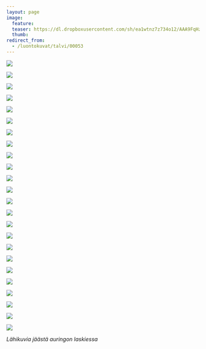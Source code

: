 ```yaml
---
layout: page
image:
  feature:
  teaser: https://dl.dropboxusercontent.com/sh/ea1wtnz7z734o12/AAA9FqHz2iRAFJ85RUNJA5tSa/luontokuvat/talvi/4/DS43772_3-245px.jpg
  thumb:
redirect_from:
  - /luontokuvat/talvi/00053
---
```


[![](https://dl.dropboxusercontent.com/sh/ea1wtnz7z734o12/AACSaYpOsSNWFRHg9kt8PZtGa/luontokuvat/talvi/4/DS43772_2-800px.jpg)](https://dl.dropboxusercontent.com/sh/ea1wtnz7z734o12/AAAGsaT5HhxgCmB2WD0WBivra/luontokuvat/talvi/4/DS43772_2.jpg)

[![](https://dl.dropboxusercontent.com/sh/ea1wtnz7z734o12/AABSUnd1lNKfvLf6TCfJi-J9a/luontokuvat/talvi/4/DS43772_3-800px.jpg)](https://dl.dropboxusercontent.com/sh/ea1wtnz7z734o12/AAAiIyujfRTAI3DTIlBDoOMya/luontokuvat/talvi/4/DS43772_3.jpg)

[![](https://dl.dropboxusercontent.com/sh/ea1wtnz7z734o12/AAAD4Mb6N_bSoyJpplJr-r3pa/luontokuvat/talvi/4/DS43772_5-800px.jpg)](https://dl.dropboxusercontent.com/sh/ea1wtnz7z734o12/AAC6FWo7d9VvyL5Yk1QtKjAha/luontokuvat/talvi/4/DS43772_5.jpg)

[![](https://dl.dropboxusercontent.com/sh/ea1wtnz7z734o12/AAC0lGQLcGQJ2LtsBhDnoXDva/luontokuvat/talvi/4/DS43772_1-800px.jpg)](https://dl.dropboxusercontent.com/sh/ea1wtnz7z734o12/AADHT4CH97Cosz1_YSYnNSDBa/luontokuvat/talvi/4/DS43772_1.jpg)

[![](https://dl.dropboxusercontent.com/sh/ea1wtnz7z734o12/AABf1QYG1v5Pbaj-UByToN2za/luontokuvat/talvi/4/DS43772_6-800px.jpg)](https://dl.dropboxusercontent.com/sh/ea1wtnz7z734o12/AACayyrJJsOEtNWBPTQTpFl-a/luontokuvat/talvi/4/DS43772_6.jpg)

[![](https://dl.dropboxusercontent.com/sh/ea1wtnz7z734o12/AABuCJ2uXLaSOgGrNkWHV7A1a/luontokuvat/talvi/4/DS43772_7-800px.jpg)](https://dl.dropboxusercontent.com/sh/ea1wtnz7z734o12/AAAhxima_VlgLO4_UQpN6NNZa/luontokuvat/talvi/4/DS43772_7.jpg)

[![](https://dl.dropboxusercontent.com/sh/ea1wtnz7z734o12/AACbEmrxNQCO-Z8Phw8FDBkXa/luontokuvat/talvi/4/DS43772_8-800px.jpg)](https://dl.dropboxusercontent.com/sh/ea1wtnz7z734o12/AADHKGOtCrHJlGdO3W-1FhFRa/luontokuvat/talvi/4/DS43772_8.jpg)

[![](https://dl.dropboxusercontent.com/sh/ea1wtnz7z734o12/AADPVUydIgTFPm5cWlR9rOzfa/luontokuvat/talvi/4/DS43772_9-800px.jpg)](https://dl.dropboxusercontent.com/sh/ea1wtnz7z734o12/AABYG6udT940qd-9NUqRfIOca/luontokuvat/talvi/4/DS43772_9.jpg)

[![](https://dl.dropboxusercontent.com/sh/ea1wtnz7z734o12/AADH5b2TYO6GQRhnxi_2hevfa/luontokuvat/talvi/4/DS43772_4-800px.jpg)](https://dl.dropboxusercontent.com/sh/ea1wtnz7z734o12/AADe-uimYvvAlJEbfpvkW3kwa/luontokuvat/talvi/4/DS43772_4.jpg)

[![](https://dl.dropboxusercontent.com/sh/ea1wtnz7z734o12/AABVJxKl230JflxMV2Lyt3Zqa/luontokuvat/talvi/4/DS43712_1-800px.jpg)](https://dl.dropboxusercontent.com/sh/ea1wtnz7z734o12/AADMiHN20RMO0kvyjrhpbJ6na/luontokuvat/talvi/4/DS43712_1.jpg)

[![](https://dl.dropboxusercontent.com/sh/ea1wtnz7z734o12/AAC5yxcyfmIJKh8ROqnzMGyNa/luontokuvat/talvi/4/DS43724_2-800px.jpg)](https://dl.dropboxusercontent.com/sh/ea1wtnz7z734o12/AAB7jhc6kpnEXS2iRC24L_Zma/luontokuvat/talvi/4/DS43724_2.jpg)

[![](https://dl.dropboxusercontent.com/sh/ea1wtnz7z734o12/AADjwRtxC_iFK8szbJktn6Fpa/luontokuvat/talvi/4/DS43712_3-800px.jpg)](https://dl.dropboxusercontent.com/sh/ea1wtnz7z734o12/AAC_UT8EQn-zl_N-f6LSpdWpa/luontokuvat/talvi/4/DS43712_3.jpg)

[![](https://dl.dropboxusercontent.com/sh/ea1wtnz7z734o12/AAC9Yp8ZQr07g7SoQdqyCMSMa/luontokuvat/talvi/4/DS43724_1-800px.jpg)](https://dl.dropboxusercontent.com/sh/ea1wtnz7z734o12/AACS-Hgtae5BFhYlF96qHUP5a/luontokuvat/talvi/4/DS43724_1.jpg)

[![](https://dl.dropboxusercontent.com/sh/ea1wtnz7z734o12/AAD8ALb1ulr7KMZQtbKOoCwia/luontokuvat/talvi/4/DS43724_3-800px.jpg)](https://dl.dropboxusercontent.com/sh/ea1wtnz7z734o12/AADR9S51sIOX3TztLKS1bCzSa/luontokuvat/talvi/4/DS43724_3.jpg)

[![](https://dl.dropboxusercontent.com/sh/ea1wtnz7z734o12/AABIbESJWWwiD7Pfqm8MA-bMa/luontokuvat/talvi/4/DS43724_4-800px.jpg)](https://dl.dropboxusercontent.com/sh/ea1wtnz7z734o12/AABGiwoXxjp5dGgM6U1LvhAva/luontokuvat/talvi/4/DS43724_4.jpg)

[![](https://dl.dropboxusercontent.com/sh/ea1wtnz7z734o12/AABZw2PimJfdWFE8y3TdyPUTa/luontokuvat/talvi/4/DS43771_1-800px.jpg)](https://dl.dropboxusercontent.com/sh/ea1wtnz7z734o12/AADskG-weLtKfBNoXvN-no5za/luontokuvat/talvi/4/DS43771_1.jpg)

[![](https://dl.dropboxusercontent.com/sh/ea1wtnz7z734o12/AAD9kluyL8d1H-NTS1bH37XLa/luontokuvat/talvi/4/DS43712_2-800px.jpg)](https://dl.dropboxusercontent.com/sh/ea1wtnz7z734o12/AACst6TvepVQuYRTRdZeSMrCa/luontokuvat/talvi/4/DS43712_2.jpg)

[![](https://dl.dropboxusercontent.com/sh/ea1wtnz7z734o12/AAAuhdfSQVlEdp6JQRfHXa9sa/luontokuvat/talvi/4/DS43771_2-800px.jpg)](https://dl.dropboxusercontent.com/sh/ea1wtnz7z734o12/AAC1Ke8N_OKREF7cg2esqcbNa/luontokuvat/talvi/4/DS43771_2.jpg)

[![](https://dl.dropboxusercontent.com/sh/ea1wtnz7z734o12/AADtvutyL8Nyy_FWDYdIqjFUa/luontokuvat/talvi/4/DS43771_3-800px.jpg)](https://dl.dropboxusercontent.com/sh/ea1wtnz7z734o12/AABfaGNJ5GhiQzbRbaP-6S67a/luontokuvat/talvi/4/DS43771_3.jpg)

[![](https://dl.dropboxusercontent.com/sh/ea1wtnz7z734o12/AACrk-Cn3O0pvEBoFxx7fyiwa/luontokuvat/talvi/4/DS43771_8-800px.jpg)](https://dl.dropboxusercontent.com/sh/ea1wtnz7z734o12/AAD5h4bGOFAuCXJEOYhq2_2Ia/luontokuvat/talvi/4/DS43771_8.jpg)

[![](https://dl.dropboxusercontent.com/sh/ea1wtnz7z734o12/AACf3Iz5Nw3Je1uH1V92X4Tda/luontokuvat/talvi/4/DS43771_4-800px.jpg)](https://dl.dropboxusercontent.com/sh/ea1wtnz7z734o12/AACo_gTmP375j9QFthCcuIMKa/luontokuvat/talvi/4/DS43771_4.jpg)

[![](https://dl.dropboxusercontent.com/sh/ea1wtnz7z734o12/AAAM3lRN_MbCKGH_8SukvYm4a/luontokuvat/talvi/4/DS43771_5-800px.jpg)](https://dl.dropboxusercontent.com/sh/ea1wtnz7z734o12/AACH4fCNCubFAkQpvZJwjACra/luontokuvat/talvi/4/DS43771_5.jpg)

[![](https://dl.dropboxusercontent.com/sh/ea1wtnz7z734o12/AADvrl69Ul33t8wM6SVqEA5va/luontokuvat/talvi/4/DS43771_7-800px.jpg)](https://dl.dropboxusercontent.com/sh/ea1wtnz7z734o12/AACwlffO3Hu7c3MM2XXxpW4Ka/luontokuvat/talvi/4/DS43771_7.jpg)

[![](https://dl.dropboxusercontent.com/sh/ea1wtnz7z734o12/AACGXGRB3313h4G-ZK4EyGTZa/luontokuvat/talvi/4/DS43771_6-800px.jpg)](https://dl.dropboxusercontent.com/sh/ea1wtnz7z734o12/AAB8mwZhqDuda1FYKtdyRhnKa/luontokuvat/talvi/4/DS43771_6.jpg)

*Lähikuvia jäästä auringon laskiessa*




